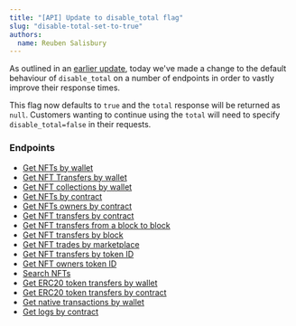 ```yaml
---
title: "[API] Update to disable_total flag"
slug: "disable-total-set-to-true"
authors:
  name: Reuben Salisbury
---
```


As outlined in an [earlier update](https://docs.moralis.io/changelog/disable-total-for-faster-response-times), today we've made a change to the default behaviour of `disable_total` on a number of endpoints in order to vastly improve their response times.

This flag now defaults to `true` and the `total` response will be returned as `null`. Customers wanting to continue using the `total` will need to specify `disable_total=false` in their requests.

### Endpoints

- [Get NFTs by wallet](https://docs.moralis.io/web3-data-api/reference/get-wallet-nfts)
- [Get NFT Transfers by wallet](https://docs.moralis.io/web3-data-api/reference/get-wallet-nft-transfers)
- [Get NFT collections by wallet](https://docs.moralis.io/web3-data-api/reference/get-wallet-nft-collections)
- [Get NFTs by contract](https://docs.moralis.io/web3-data-api/reference/get-contract-nfts)
- [Get NFTs owners by contract](https://docs.moralis.io/web3-data-api/reference/get-nft-owners)
- [Get NFT transfers by contract](https://docs.moralis.io/web3-data-api/reference/get-nft-contract-transfers)
- [Get NFT transfers from a block to block](https://docs.moralis.io/web3-data-api/reference/get-nft-transfers-from-to-block)
- [Get NFT transfers by block](https://docs.moralis.io/web3-data-api/reference/get-nft-transfers-by-block)
- [Get NFT trades by marketplace](https://docs.moralis.io/web3-data-api/reference/get-nft-trades)
- [Get NFT transfers by token ID](https://docs.moralis.io/web3-data-api/reference/get-nft-transfers)
- [Get NFT owners token ID](https://docs.moralis.io/web3-data-api/reference/get-nft-token-id-owners)
- [Search NFTs](https://docs.moralis.io/web3-data-api/reference/search-nfts)
- [Get ERC20 token transfers by wallet](https://docs.moralis.io/web3-data-api/reference/get-wallet-token-transfers)
- [Get ERC20 token transfers by contract](https://docs.moralis.io/web3-data-api/reference/get-token-transfers)
- [Get native transactions by wallet](https://docs.moralis.io/web3-data-api/reference/get-wallet-transactions)
- [Get logs by contract](https://docs.moralis.io/web3-data-api/reference/get-contract-logs)
